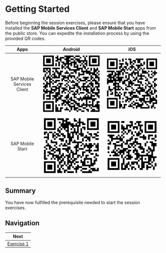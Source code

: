 # Getting Started

Before beginning the session exercises, please ensure that you have installed the **SAP Mobile Services Client** and **SAP Mobile Start** apps from the public store. You can expedite the installation process by using the provided QR codes.

| Apps      | Android | iOS     |
| :---:        |    :----:   |  :---: |
| SAP Mobile Services Client      | ![MDK](images/0.1.png)       | ![MDK](images/0.2.png)   |
| SAP Mobile Start      | ![MDK](images/0.3.png)       | ![MDK](images/0.4.png)   |

## Summary

You have now fulfilled the prerequisite needed to start the session exercises. 

## Navigation

| Next |
|---|
| [Exercise 1](../ex1/README.md) |